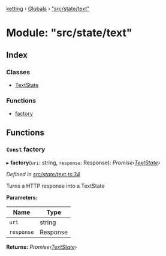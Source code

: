 [ketting](../README.md) › [Globals](../globals.md) › ["src/state/text"](_src_state_text_.md)

# Module: "src/state/text"

## Index

### Classes

* [TextState](../classes/_src_state_text_.textstate.md)

### Functions

* [factory](_src_state_text_.md#const-factory)

## Functions

### `Const` factory

▸ **factory**(`uri`: string, `response`: Response): *Promise‹[TextState](../classes/_src_state_text_.textstate.md)›*

*Defined in [src/state/text.ts:34](https://github.com/evert/ketting/blob/f7a0a1b/src/state/text.ts#L34)*

Turns a HTTP response into a TextState

**Parameters:**

Name | Type |
------ | ------ |
`uri` | string |
`response` | Response |

**Returns:** *Promise‹[TextState](../classes/_src_state_text_.textstate.md)›*
